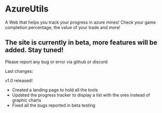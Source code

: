 # AzureUtils
A Web that helps you track your progress in azure mines! Check your game completion percentage, the value of your trade and more!

## The site is currently in beta, more features will be added. Stay tuned!

Please report any bug or error via github or discord

Last changes: 

v1.0 released!
- Created a landing page to hold all the tools
- Updated the progress tracker to display a list with the ores instead of graphic charts
- Fixed all the bugs reported in beta testing
